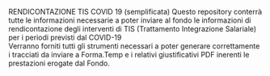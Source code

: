 RENDICONTAZIONE TIS COVID 19 (semplificata)
Questo repository conterrà tutte le informazioni necessarie a poter inviare al fondo le informazioni di rendicontazione degli interventi di TIS (Trattamento Integrazione Salariale) per i periodi previsti dal COVID-19      
Verranno forniti tutti gli strumenti necessari a poter generare correttamente i tracciati da inviare a Forma.Temp e i relativi giustificativi PDF inerenti le prestazioni erogate dal Fondo.
